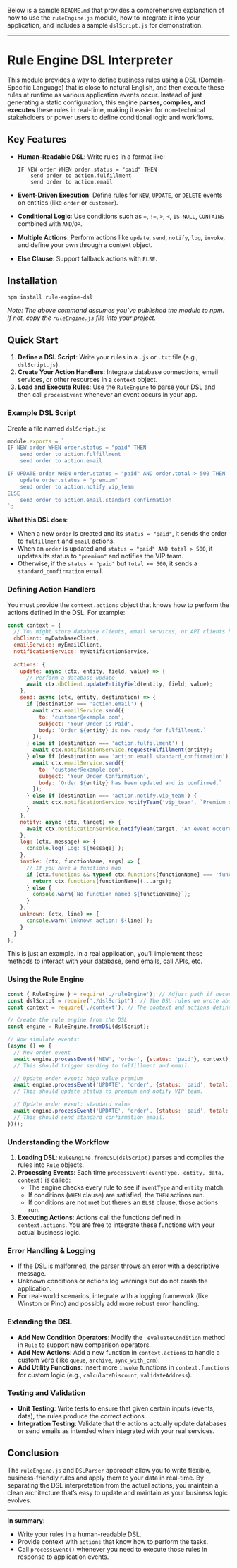 Below is a sample `README.md` that provides a comprehensive explanation of how to use the `ruleEngine.js` module, how to integrate it into your application, and includes a sample `dslScript.js` for demonstration.

---

# Rule Engine DSL Interpreter

This module provides a way to define business rules using a DSL (Domain-Specific Language) that is close to natural English, and then execute these rules at runtime as various application events occur. Instead of just generating a static configuration, this engine **parses, compiles, and executes** these rules in real-time, making it easier for non-technical stakeholders or power users to define conditional logic and workflows.

## Key Features

- **Human-Readable DSL**: Write rules in a format like:
  ```  
  IF NEW order WHEN order.status = "paid" THEN
      send order to action.fulfillment
      send order to action.email
  ```

- **Event-Driven Execution**: Define rules for `NEW`, `UPDATE`, or `DELETE` events on entities (like `order` or `customer`).

- **Conditional Logic**: Use conditions such as `=`, `!=`, `>`, `<`, `IS NULL`, `CONTAINS` combined with `AND`/`OR`.

- **Multiple Actions**: Perform actions like `update`, `send`, `notify`, `log`, `invoke`, and define your own through a context object.

- **Else Clause**: Support fallback actions with `ELSE`.

## Installation

```bash
npm install rule-engine-dsl
```

*Note: The above command assumes you’ve published the module to npm. If not, copy the `ruleEngine.js` file into your project.*

## Quick Start

1. **Define a DSL Script**: Write your rules in a `.js` or `.txt` file (e.g., `dslScript.js`).
2. **Create Your Action Handlers**: Integrate database connections, email services, or other resources in a `context` object.
3. **Load and Execute Rules**: Use the `RuleEngine` to parse your DSL and then call `processEvent` whenever an event occurs in your app.

### Example DSL Script

Create a file named `dslScript.js`:

```js
module.exports = `
IF NEW order WHEN order.status = "paid" THEN
    send order to action.fulfillment
    send order to action.email

IF UPDATE order WHEN order.status = "paid" AND order.total > 500 THEN
    update order.status = "premium"
    send order to action.notify.vip_team
ELSE
    send order to action.email.standard_confirmation
`;
```

**What this DSL does**:
- When a new `order` is created and its `status = "paid"`, it sends the order to `fulfillment` and `email` actions.
- When an `order` is updated and `status = "paid" AND total > 500`, it updates its status to `"premium"` and notifies the VIP team.
- Otherwise, if the `status = "paid"` but `total <= 500`, it sends a `standard_confirmation` email.

### Defining Action Handlers

You must provide the `context.actions` object that knows how to perform the actions defined in the DSL. For example:

```js
const context = {
  // You might store database clients, email services, or API clients here
  dbClient: myDatabaseClient,
  emailService: myEmailClient,
  notificationService: myNotificationService,
  
  actions: {
    update: async (ctx, entity, field, value) => {
      // Perform a database update
      await ctx.dbClient.updateEntityField(entity, field, value);
    },
    send: async (ctx, entity, destination) => {
      if (destination === 'action.email') {
        await ctx.emailService.send({
          to: 'customer@example.com',
          subject: 'Your Order is Paid',
          body: `Order ${entity} is now ready for fulfillment.`
        });
      } else if (destination === 'action.fulfillment') {
        await ctx.notificationService.requestFulfillment(entity);
      } else if (destination === 'action.email.standard_confirmation') {
        await ctx.emailService.send({
          to: 'customer@example.com',
          subject: 'Your Order Confirmation',
          body: `Order ${entity} has been updated and is confirmed.`
        });
      } else if (destination === 'action.notify.vip_team') {
        await ctx.notificationService.notifyTeam('vip_team', `Premium order: ${entity}`);
      }
    },
    notify: async (ctx, target) => {
      await ctx.notificationService.notifyTeam(target, 'An event occurred');
    },
    log: (ctx, message) => {
      console.log(`Log: ${message}`);
    },
    invoke: (ctx, functionName, args) => {
      // If you have a functions map
      if (ctx.functions && typeof ctx.functions[functionName] === 'function') {
        return ctx.functions[functionName](...args);
      } else {
        console.warn(`No function named ${functionName}`);
      }
    },
    unknown: (ctx, line) => {
      console.warn(`Unknown action: ${line}`);
    }
  }
};
```

This is just an example. In a real application, you’ll implement these methods to interact with your database, send emails, call APIs, etc.

### Using the Rule Engine

```js
const { RuleEngine } = require('./ruleEngine'); // Adjust path if necessary
const dslScript = require('./dslScript'); // The DSL rules we wrote above
const context = require('./context'); // The context and actions defined above

// Create the rule engine from the DSL
const engine = RuleEngine.fromDSL(dslScript);

// Now simulate events:
(async () => {
  // New order event
  await engine.processEvent('NEW', 'order', {status: 'paid'}, context);
  // This should trigger sending to fulfillment and email.

  // Update order event: high value premium
  await engine.processEvent('UPDATE', 'order', {status: 'paid', total: 600}, context);
  // This should update status to premium and notify VIP team.

  // Update order event: standard value
  await engine.processEvent('UPDATE', 'order', {status: 'paid', total: 100}, context);
  // This should send standard confirmation email.
})();
```

### Understanding the Workflow

1. **Loading DSL**: `RuleEngine.fromDSL(dslScript)` parses and compiles the rules into `Rule` objects.
2. **Processing Events**: Each time `processEvent(eventType, entity, data, context)` is called:
   - The engine checks every rule to see if `eventType` and `entity` match.
   - If conditions (`WHEN` clause) are satisfied, the `THEN` actions run.
   - If conditions are not met but there’s an `ELSE` clause, those actions run.
3. **Executing Actions**: Actions call the functions defined in `context.actions`. You are free to integrate these functions with your actual business logic.

### Error Handling & Logging

- If the DSL is malformed, the parser throws an error with a descriptive message.
- Unknown conditions or actions log warnings but do not crash the application.
- For real-world scenarios, integrate with a logging framework (like Winston or Pino) and possibly add more robust error handling.

### Extending the DSL

- **Add New Condition Operators**: Modify the `_evaluateCondition` method in `Rule` to support new comparison operators.
- **Add New Actions**: Add a new function in `context.actions` to handle a custom verb (like `queue`, `archive`, `sync_with_crm`).
- **Add Utility Functions**: Insert more `invoke` functions in `context.functions` for custom logic (e.g., `calculateDiscount`, `validateAddress`).

### Testing and Validation

- **Unit Testing**: Write tests to ensure that given certain inputs (events, data), the rules produce the correct actions.
- **Integration Testing**: Validate that the actions actually update databases or send emails as intended when integrated with your real services.

## Conclusion

The `ruleEngine.js` and `DSLParser` approach allow you to write flexible, business-friendly rules and apply them to your data in real-time. By separating the DSL interpretation from the actual actions, you maintain a clean architecture that’s easy to update and maintain as your business logic evolves.

---

**In summary**:
- Write your rules in a human-readable DSL.
- Provide context with `actions` that know how to perform the tasks.
- Call `processEvent()` whenever you need to execute those rules in response to application events.